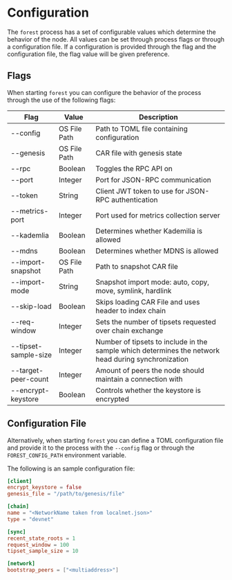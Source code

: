 # Configuration

The `forest` process has a set of configurable values which determine the
behavior of the node. All values can be set through process flags or through a
configuration file. If a configuration is provided through the flag and the
configuration file, the flag value will be given preference.

## Flags

When starting `forest` you can configure the behavior of the process through the
use of the following flags:

| Flag                 | Value        | Description                                                                                         |
| -------------------- | ------------ | --------------------------------------------------------------------------------------------------- |
| --config             | OS File Path | Path to TOML file containing configuration                                                          |
| --genesis            | OS File Path | CAR file with genesis state                                                                         |
| --rpc                | Boolean      | Toggles the RPC API on                                                                              |
| --port               | Integer      | Port for JSON-RPC communication                                                                     |
| --token              | String       | Client JWT token to use for JSON-RPC authentication                                                 |
| --metrics-port       | Integer      | Port used for metrics collection server                                                             |
| --kademlia           | Boolean      | Determines whether Kademilia is allowed                                                             |
| --mdns               | Boolean      | Determines whether MDNS is allowed                                                                  |
| --import-snapshot    | OS File Path | Path to snapshot CAR file                                                                           |
| --import-mode        | String       | Snapshot import mode: auto, copy, move, symlink, hardlink                                           |
| --skip-load          | Boolean      | Skips loading CAR File and uses header to index chain                                               |
| --req-window         | Integer      | Sets the number of tipsets requested over chain exchange                                            |
| --tipset-sample-size | Integer      | Number of tipsets to include in the sample which determines the network head during synchronization |
| --target-peer-count  | Integer      | Amount of peers the node should maintain a connection with                                          |
| --encrypt-keystore   | Boolean      | Controls whether the keystore is encrypted                                                          |

## Configuration File

Alternatively, when starting `forest` you can define a TOML configuration file
and provide it to the process with the `--config` flag or through the
`FOREST_CONFIG_PATH` environment variable.

The following is an sample configuration file:

```toml
[client]
encrypt_keystore = false
genesis_file = "/path/to/genesis/file"

[chain]
name = "<NetworkName taken from localnet.json>"
type = "devnet"

[sync]
recent_state_roots = 1
request_window = 100
tipset_sample_size = 10

[network]
bootstrap_peers = ["<multiaddress>"]
```
